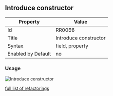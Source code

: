 ## Introduce constructor

Property | Value
--- | --- 
Id | RR0066
Title | Introduce constructor
Syntax | field, property
Enabled by Default | no

### Usage

![Introduce constructor](../../images/refactorings/IntroduceConstructor.png)

[full list of refactorings](Refactorings.md)
